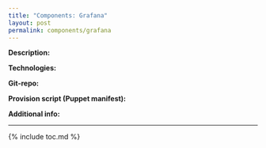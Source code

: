 ```yaml
---
title: "Components: Grafana"
layout: post
permalink: components/grafana
---
```

**Description:**

**Technologies:**

**Git-repo:**

**Provision script (Puppet manifest):**

**Additional info:**


---
{% include toc.md %}
